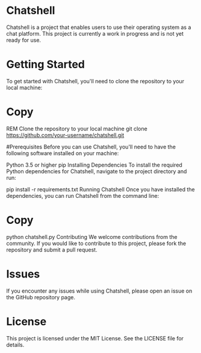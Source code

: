 # Chatshell
Chatshell is a project that enables users to use their operating system as a chat platform. This project is currently a work in progress and is not yet ready for use.

# Getting Started
To get started with Chatshell, you'll need to clone the repository to your local machine:

# Copy
REM Clone the repository to your local machine
git clone https://github.com/your-username/chatshell.git

#Prerequisites
Before you can use Chatshell, you'll need to have the following software installed on your machine:

Python 3.5 or higher
pip
Installing Dependencies
To install the required Python dependencies for Chatshell, navigate to the project directory and run:

pip install -r requirements.txt
Running Chatshell
Once you have installed the dependencies, you can run Chatshell from the command line:

# Copy
python chatshell.py
Contributing
We welcome contributions from the community. If you would like to contribute to this project, please fork the repository and submit a pull request.

# Issues
If you encounter any issues while using Chatshell, please open an issue on the GitHub repository page.

# License
This project is licensed under the MIT License. See the LICENSE file for details.
